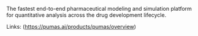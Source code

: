 The fastest end-to-end pharmaceutical modeling and simulation platform for quantitative analysis across the drug development lifecycle.

Links:
(https://pumas.ai/products/pumas/overview)